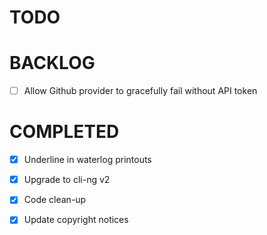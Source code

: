 # TODO


# BACKLOG

 - [ ] Allow Github provider to gracefully fail without API token

# COMPLETED

 - [x] Underline in waterlog printouts
 - [x] Upgrade to cli-ng v2
 - [x] Code clean-up
 - [x] Update copyright notices

